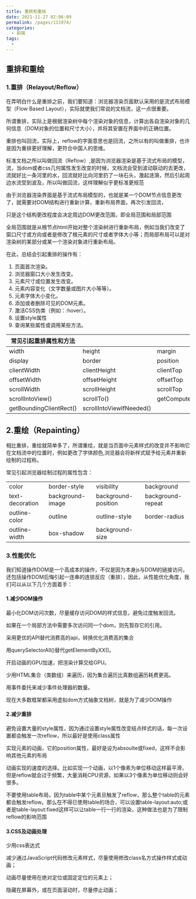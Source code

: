 ```yaml
---
title: 重排和重绘
date: 2021-11-27 02:06:09
permalink: /pages/111974/
categories:
  - 前端
tags:
  - 
---
```


## 重排和重绘



### 1.重排（Relayout/Reflow）



在弄明白什么是重排之前，我们要知道：浏览器渲染页面默认采用的是流式布局模型（Flow Based Layout），实际就使我们常说的文档流，这一点很重要。



所谓重排，实际上是根据渲染树中每个渲染对象的信息，计算出各自渲染对象的几何信息（DOM对象的位置和尺寸大小），并将其安置在界面中的正确位置。



重排也叫回流，实际上，reflow的字面意思也是回流，之所以有的叫做重排，也许是因为重排更好理解，更符合中国人的思维。



标准文档之所以叫做回流（Reflow）,是因为浏览器渲染是基于流式布局的模型，流，当dom或者css几何属性发生改变的时候，文档流会受到波动联动的去更改，流就好比一条河里的水，回流就好比向河里扔了一块石头，激起涟漪，然后引起周边水流受到波及，所以叫做回流，这样理解似乎更标准更规范



由于浏览器渲染界面是基于流式布局模型的，也就是某一个DOM节点信息更改了，就需要对DOM结构进行重新计算，重新布局界面，再次引发回流，



只是这个结构更改程度会决定周边DOM更改范围，即全局范围和局部范围



全局范围就是从根节点html开始对整个渲染树进行重新布局，例如当我们改变了窗口尺寸或方向或者是修改了根元素的尺寸或者字体大小等；而局部布局可以是对渲染树的某部分或某一个渲染对象进行重新布局。



在此，总结会引起重排的操作有：

1. 页面首次渲染。
2. 浏览器窗口大小发生改变。
3. 元素尺寸或位置发生改变。
4. 元素内容变化（文字数量或图片大小等等）。
5. 元素字体大小变化。
6. 添加或者删除可见的DOM元素。
7. 激活CSS伪类（例如：:hover）。
8. 设置style属性
9. 查询某些属性或调用某些方法。



| 常见引起重排属性和方法  |                          |                    |            |
| ----------------------- | ------------------------ | ------------------ | ---------- |
| width                   | height                   | margin             | padding    |
| display                 | border                   | position           | overflow   |
| clientWidth             | clientHeight             | clientTop          | clientLeft |
| offsetWidth             | offsetHeight             | offsetTop          | offsetLeft |
| scrollWidth             | scrollHeight             | scrollTop          | scrollLeft |
| scrollIntoView()        | scrollTo()               | getComputedStyle() |            |
| getBoundingClientRect() | scrollIntoViewIfNeeded() |                    |            |





## 2.重绘（Repainting）



相比重排，重绘就简单多了，所谓重绘，就是当页面中元素样式的改变并不影响它在文档流中的位置时，例如更改了字体颜色,浏览器会将新样式赋予给元素并重新绘制的过程称。



常见引起浏览器绘制过程的属性包含：

|                 |                  |                     |                   |
| --------------- | ---------------- | ------------------- | ----------------- |
| color           | border-style     | visibility          | background        |
| text-decoration | background-image | background-position | background-repeat |
| outline-color   | outline          | outline-style       | border-radius     |
| outline-width   | box-shadow       | background-size     |                   |



### 3.性能优化



我们知道操作DOM是一个高成本的操作，不仅是因为本身js与DOM的链接访问，还包括操作DOM后悔引起一连串的连锁反应（重排），因此，从性能优化角度，我们可以从以下几个方面着手：



#### 1.减少DOM操作

最小化DOM访问次数，尽量缓存访问DOM的样式信息，避免过度触发回流。

如果在一个局部方法中需要多次访问同一个dom，则先暂存它的引用。

采用更优的API替代消费高的api，转换优化消费高的集合

用querySelectorAll()替代getElementByXX()。

开启动画的GPU加速，把渲染计算交给GPU。

少用HTML集合（类数组）来遍历，因为集合遍历比真数组遍历耗费更高。

用事件委托来减少事件处理器的数量。

现在大多数框架都采用虚拟dom方式抽象文档树，就是为了减少DOM操作



#### 2.减少重排

避免设置大量的style属性，因为通过设置style属性改变结点样式的话，每一次设置都会触发一次reflow，所以最好是使用class属性

实现元素的动画，它的position属性，最好是设为absoulte或fixed，这样不会影响其他元素的布局

动画实现的速度的选择。比如实现一个动画，以1个像素为单位移动这样最平滑，但是reflow就会过于频繁，大量消耗CPU资源，如果以3个像素为单位移动则会好很多。

不要使用table布局，因为table中某个元素旦触发了reflow，那么整个table的元素都会触发reflow。那么在不得已使用table的场合，可以设置table-layout:auto;或者是table-layout:fixed这样可以让table一行一行的渲染，这种做法也是为了限制reflow的影响范围



#### 3.CSS及动画处理

少用css表达式

减少通过JavaScript代码修改元素样式，尽量使用修改class名方式操作样式或动画；

动画尽量使用在绝对定位或固定定位的元素上；

隐藏在屏幕外，或在页面滚动时，尽量停止动画；